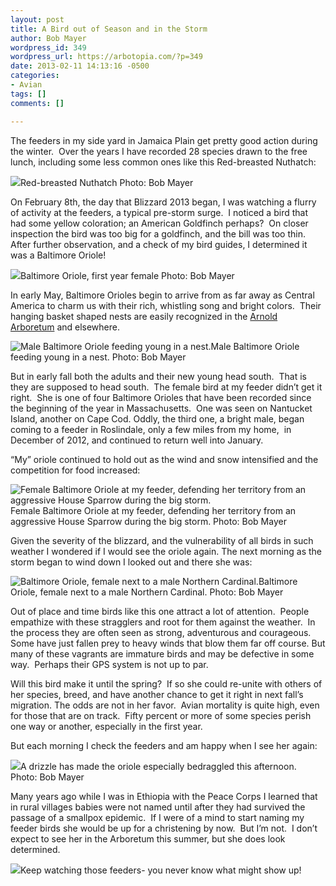 ```yaml
---
layout: post
title: A Bird out of Season and in the Storm
author: Bob Mayer
wordpress_id: 349
wordpress_url: https://arbotopia.com/?p=349
date: 2013-02-11 14:13:16 -0500
categories:
- Avian
tags: []
comments: []

---
```

The feeders in my side yard in Jamaica Plain get pretty good action during the winter.  Over the years I have recorded 28 species drawn to the free lunch, including some less common ones like this Red-breasted Nuthatch:

![](/images/P1150212.jpg)Red-breasted Nuthatch
Photo: Bob Mayer

On February 8th, the day that Blizzard 2013 began, I was watching a flurry of activity at the feeders, a typical pre-storm surge.  I noticed a bird that had some yellow coloration; an American Goldfinch perhaps?  On closer inspection the bird was too big for a goldfinch, and the bill was too thin.  After further observation, and a check of my bird guides, I determined it was a Baltimore Oriole!

![](/images/P1040021.jpg)Baltimore Oriole, first year female
Photo: Bob Mayer

In early May, Baltimore Orioles begin to arrive from as far away as Central America to charm us with their rich, whistling song and bright colors.  Their hanging basket shaped nests are easily recognized in the [Arnold Arboretum](http://www.arboretum.harvard.edu/) and elsewhere.

![Male Baltimore Oriole feeding young in a nest.](/images/2013/02/P1010016.jpg)Male Baltimore Oriole feeding young in a nest.
Photo: Bob Mayer

But in early fall both the adults and their new young head south.  That is they are supposed to head south.  The female bird at my feeder didn’t get it right.  She is one of four Baltimore Orioles that have been recorded since the beginning of the year in Massachusetts.  One was seen on Nantucket Island, another on Cape Cod. Oddly, the third one, a bright male, began coming to a feeder in Roslindale, only a few miles from my home,  in December of 2012, and continued to return well into January.

“My” oriole continued to hold out as the wind and snow intensified and the competition for food increased:

![Female Baltimore Oriole at my feeder, defending her territory from an aggressive House Sparrow during the big storm.](/images/2013/02/P10400161.jpg)Female Baltimore Oriole at my feeder, defending her territory from an aggressive House Sparrow during the big storm.
Photo: Bob Mayer

Given the severity of the blizzard, and the vulnerability of all birds in such weather I wondered if I would see the oriole again. The next morning as the storm began to wind down I looked out and there she was:

![Baltimore Oriole, female next to a male Northern Cardinal.](/images/2013/02/P1040037.jpg)Baltimore Oriole, female next to a male Northern Cardinal.
Photo: Bob Mayer

Out of place and time birds like this one attract a lot of attention.  People empathize with these stragglers and root for them against the weather.  In the process they are often seen as strong, adventurous and courageous.  Some have just fallen prey to heavy winds that blow them far off course. But many of these vagrants are immature birds and may be defective in some way.  Perhaps their GPS system is not up to par.

Will this bird make it until the spring?  If so she could re-unite with others of her species, breed, and have another chance to get it right in next fall’s migration. The odds are not in her favor.  Avian mortality is quite high, even for those that are on track.  Fifty percent or more of some species perish one way or another, especially in the first year.

But each morning I check the feeders and am happy when I see her again:

![](/images/P1040068.jpg)A drizzle has made the oriole especially bedraggled this afternoon.
Photo: Bob Mayer

Many years ago while I was in Ethiopia with the Peace Corps I learned that in rural villages babies were not named until after they had survived the passage of a smallpox epidemic.  If I were of a mind to start naming my feeder birds she would be up for a christening by now.  But I’m not.  I don’t expect to see her in the Arboretum this summer, but she does look determined.

![](/images/P1040048.jpg)Keep watching those feeders- you never know what might show up!